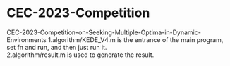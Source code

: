 # CEC-2023-Competition
CEC-2023-Competition-on-Seeking-Multiple-Optima-in-Dynamic-Environments
1.algorithm/KEDE_V4.m is the entrance of the main program, set fn and run, and then just run it.  
2.algorithm/result.m is used to generate the result.

